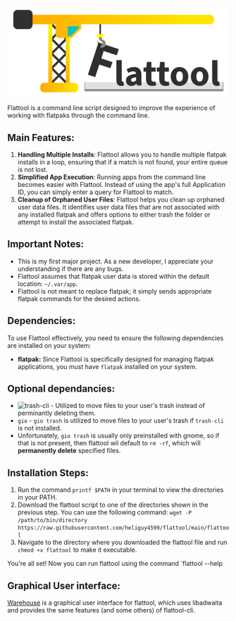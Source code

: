 ![Flattool Logo a simple icon of a tower crane holding a dangling letter F in front of "lattool"](flattool_logo-name.png)

Flattool is a command line script designed to improve the experience of working with flatpaks through the command line.

## Main Features:
1. **Handling Multiple Installs**: Flattool allows you to handle multiple flatpak installs in a loop, ensuring that if a match is not found, your entire queue is not lost.
2. **Simplified App Execution**: Running apps from the command line becomes easier with Flattool. Instead of using the app's full Application ID, you can simply enter a query for Flattool to match.
3. **Cleanup of Orphaned User Files**: Flattool helps you clean up orphaned user data files. It identifies user data files that are not associated with any installed flatpak and offers options to either trash the folder or attempt to install the associated flatpak.

## Important Notes:
- This is my first major project. As a new developer, I appreciate your understanding if there are any bugs.
- Flattool assumes that flatpak user data is stored within the default location: `~/.var/app`.
- Flattool is not meant to replace flatpak; it simply sends appropriate flatpak commands for the desired actions.

## Dependencies:
To use Flattool effectively, you need to ensure the following dependencies are installed on your system:

- **flatpak:** Since Flattool is specifically designed for managing flatpak applications, you must have `flatpak` installed on your system.

## Optional dependancies:
- ![trash-cli](https://github.com/andreafrancia/trash-cli) - Utilized to move files to your user's trash instead of perminantly deleting them.
- `gio` - `gio trash` is utilized to move files to your user's trash if `trash-cli` is not installed.
- Unfortunately, `gio trash` is usually only preinstalled with gnome, so if that is not present, then flattool wil default to `rm -rf`, which will **permanently delete** specified files.

## Installation Steps:
1. Run the command `printf $PATH` in your terminal to view the directories in your PATH.
2. Download the flattool script to one of the directories shown in the previous step. You can use the following command: `wget -P /path/to/bin/directory https://raw.githubusercontent.com/heliguy4599/flattool/main/flattool`
3. Navigate to the directory where you downloaded the flattool file and run `chmod +x flattool` to make it executable.

You're all set! Now you can run flattool using the command `flattool --help

## Graphical User interface:
[Warehouse](https://github.com/flattool/warehouse) is a graphical user interface for flattool, which uses libadwaita and provides the same features (and some others) of flattool-cli.

